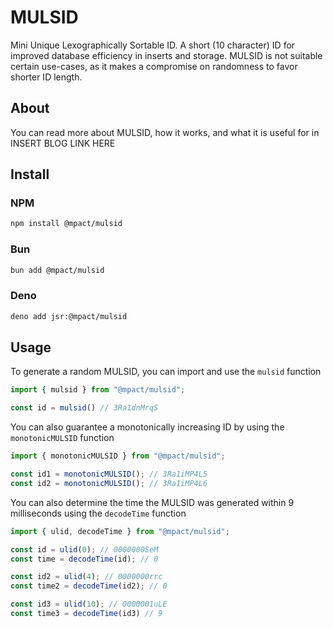 # MULSID
Mini Unique Lexographically Sortable ID. A short (10 character) ID for improved database efficiency in inserts and storage. MULSID is not suitable certain use-cases, as it makes a compromise on randomness to favor shorter ID length.

## About

You can read more about MULSID, how it works, and what it is useful for in INSERT BLOG LINK HERE

## Install

### NPM
```sh
npm install @mpact/mulsid
```

### Bun
```sh
bun add @mpact/mulsid
```

### Deno
```sh
deno add jsr:@mpact/mulsid
```

## Usage

To generate a random MULSID, you can import and use the `mulsid` function

```ts
import { mulsid } from "@mpact/mulsid";

const id = mulsid() // 3Ra1dnMrqS
```

You can also guarantee a monotonically increasing ID by using the `monotonicMULSID` function

```ts
import { monotonicMULSID } from "@mpact/mulsid";

const id1 = monotonicMULSID(); // 3Ra1iMP4L5
const id2 = monotonicMULSID(); // 3Ra1iMP4L6
```

You can also determine the time the MULSID was generated within 9 milliseconds using the `decodeTime` function

```ts
import { ulid, decodeTime } from "@mpact/mulsid";

const id = ulid(0); // 0000000SeM
const time = decodeTime(id); // 0

const id2 = ulid(4); // 0000000rrc
const time2 = decodeTime(id2); // 0

const id3 = ulid(10); // 0000001uLE
const time3 = decodeTime(id3) // 9
```
